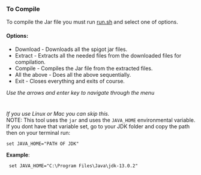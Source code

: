 ### To Compile
To compile the Jar file you must run [run.sh](run.sh) and select one of  options.

#### Options:
* Download - Downloads all the spigot jar files.
* Extract - Extracts all the needed files from the downloaded files for compilation.
* Compile - Compiles the Jar file from the extracted files.
* All the above - Does all the above sequentially.
* Exit - Closes everything and exits of course.

*Use the arrows and enter key to navigate through the menu*

#

*If you use Linux or  Mac you can skip this.*\
NOTE: This tool uses the `jar` and uses the `JAVA_HOME` environmental variable.
If you dont have that variable set, go to your JDK folder and copy the path then on your terminal run:
```shell script
set JAVA_HOME="PATH OF JDK"
```
**Example**: 
```shell script
 set JAVA_HOME="C:\Program Files\Java\jdk-13.0.2"
 ```